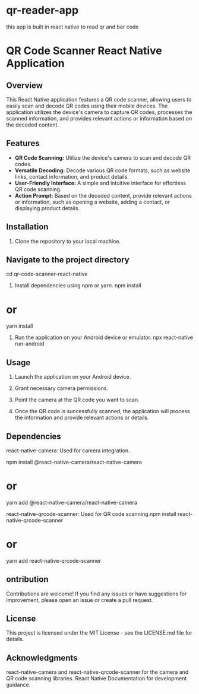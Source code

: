 # qr-reader-app
this app is built in react native to read qr and bar code
# QR Code Scanner React Native Application

## Overview

This React Native application features a QR code scanner, allowing users to easily scan and decode QR codes using their mobile devices. The application utilizes the device's camera to capture QR codes, processes the scanned information, and provides relevant actions or information based on the decoded content.

## Features

- **QR Code Scanning:** Utilize the device's camera to scan and decode QR codes.
- **Versatile Decoding:** Decode various QR code formats, such as website links, contact information, and product details.
- **User-Friendly Interface:** A simple and intuitive interface for effortless QR code scanning.
- **Action Prompt:** Based on the decoded content, provide relevant actions or information, such as opening a website, adding a contact, or displaying product details.

## Installation

1. Clone the repository to your local machine.


## Navigate to the project directory
 cd qr-code-scanner-react-native

1. Install dependencies using npm or yarn.
npm install
# or
yarn install

1. Run the application on your Android device or emulator.
npx react-native run-android

## Usage
1. Launch the application on your Android device.

2. Grant necessary camera permissions.

3. Point the camera at the QR code you want to scan.

4. Once the QR code is successfully scanned, the application will process the information and provide relevant actions or details.

## Dependencies
react-native-camera: Used for camera integration.

npm install @react-native-camera/react-native-camera
# or
yarn add @react-native-camera/react-native-camera

react-native-qrcode-scanner: Used for QR code scanning.npm install react-native-qrcode-scanner
# or
yarn add react-native-qrcode-scanner

## ontribution
Contributions are welcome! If you find any issues or have suggestions for improvement, please open an issue or create a pull request.

## License
This project is licensed under the MIT License - see the LICENSE.md file for details.

## Acknowledgments
react-native-camera and react-native-qrcode-scanner for the camera and QR code scanning libraries.
React Native Documentation for development guidance.
